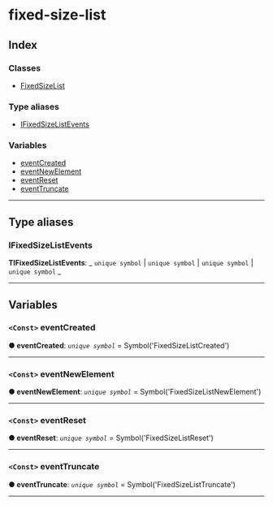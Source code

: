 # fixed-size-list

## Index

### Classes

- [FixedSizeList](classes/fixedsizelist.md)

### Type aliases

- [IFixedSizeListEvents](#ifixedsizelistevents)

### Variables

- [eventCreated](#eventcreated)
- [eventNewElement](#eventnewelement)
- [eventReset](#eventreset)
- [eventTruncate](#eventtruncate)

---

## Type aliases

<a id="ifixedsizelistevents"></a>

### IFixedSizeListEvents

**ΤIFixedSizeListEvents**: _ `unique symbol` &#124; `unique symbol` &#124; `unique symbol` &#124; `unique symbol`
_

---

## Variables

<a id="eventcreated"></a>

### `<Const>` eventCreated

**● eventCreated**: _`unique symbol`_ = Symbol('FixedSizeListCreated')

---

<a id="eventnewelement"></a>

### `<Const>` eventNewElement

**● eventNewElement**: _`unique symbol`_ = Symbol('FixedSizeListNewElement')

---

<a id="eventreset"></a>

### `<Const>` eventReset

**● eventReset**: _`unique symbol`_ = Symbol('FixedSizeListReset')

---

<a id="eventtruncate"></a>

### `<Const>` eventTruncate

**● eventTruncate**: _`unique symbol`_ = Symbol('FixedSizeListTruncate')

---
